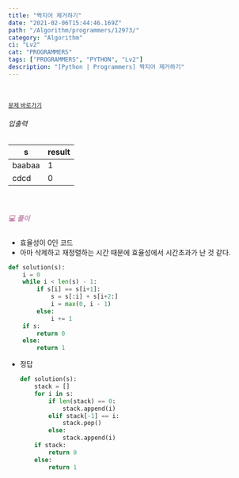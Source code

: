 ```yaml
---
title: "짝지어 제거하기"
date: "2021-02-06T15:44:46.169Z"
path: "/Algorithm/programmers/12973/"
category: "Algorithm"
ci: "Lv2"
cat: "PROGRAMMERS"
tags: ["PROGRAMMERS", "PYTHON", "Lv2"]
description: "[Python | Programmers] 짝지어 제거하기"
---
```


<br />

<a href="https://programmers.co.kr/learn/courses/30/lessons/12973"><small>문제 바로가기</small></a>

###### 입출력

| s      | result |
| ------ | ------ |
| baabaa | 1      |
| cdcd   | 0      |

<br />

##### <h5 style="color:#C587AE;">💻 풀이</h5>

* 효율성이 0인 코드
* 아마 삭제하고 재정렬하는 시간 때문에 효율성에서 시간초과가 난 것 같다.

```python
def solution(s):
    i = 0
    while i < len(s) - 1:
        if s[i] == s[i+1]:
            s = s[:i] + s[i+2:]
            i = max(0, i - 1)
        else:
            i += 1
    if s:
        return 0
    else:
        return 1
```

* 정답

  ```python
  def solution(s):
      stack = []
      for i in s:
          if len(stack) == 0:
              stack.append(i)
          elif stack[-1] == i:
              stack.pop()
          else:
              stack.append(i)
      if stack:
          return 0
      else:
          return 1
  ```

  

<br />



